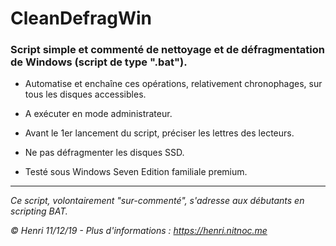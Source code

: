 # CleanDefragWin

### Script simple et commenté de nettoyage et de défragmentation de Windows (script de type ".bat").

* Automatise et enchaîne ces opérations, relativement chronophages, sur tous les disques accessibles.

* A exécuter en mode administrateur.

* Avant le 1er lancement du script, préciser les lettres des lecteurs.

* Ne pas défragmenter les disques SSD.

* Testé sous Windows Seven Edition familiale premium.

---
_Ce script, volontairement "sur-commenté", s'adresse aux débutants en scripting BAT._

_© Henri 11/12/19 - Plus d'informations : https://henri.nitnoc.me_
